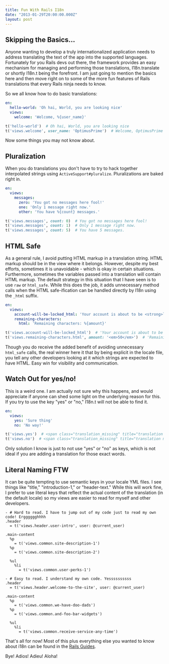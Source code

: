 ```yaml
---
title: Fun With Rails I18n
date: "2013-01-29T20:00:00.000Z"
layout: post
---
```


## Skipping the Basics...

Anyone wanting to develop a truly internationalized application needs to address translating the
text of the app into the supported languages. Fortunately for you Rails devs out there, the
framework provides an easy mechanism for managing and performing those translations, I18n.translate
or shortly I18n.t being the forefront. I am just going to mention the basics here and then move
right on to some of the more fun features of Rails translations that every Rails ninja needs to
know.

So we all know how to do basic translations:

```yaml
en:
  hello-world: 'Oh hai, World, you are looking nice'
  views:
    welcome: 'Welcome, %{user_name}'
```

```ruby
t('hello-world')  # Oh hai, World, you are looking nice
t('views.welcome', user_name: 'OptimusPrime')  # Welcome, OptimusPrime
```

Now some things you may not know about.

## Pluralization

When you do translations you don't have to try to hack together interpolated strings using
`ActiveSupport#pluralize`. Pluralizations are baked right in.

```yaml
en:
  views:
    messages:
      zero: 'You got no messages here fool!'
      one: 'Only 1 message right now.'
      other: 'You have %{count} messages.'
```

```ruby
t('views.messages', count: 0)  # You got no messages here fool!
t('views.messages', count: 1)  # Only 1 message right now.
t('views.messages', count: 5)  # You have 5 messages.
```

## HTML Safe

As a general rule, I avoid putting HTML markup in a translation string. HTML markup should be in the
view where it belongs. However, despite my best efforts, sometimes it is unavoidable - which is okay
in certain situations. Furthermore, sometimes the variables passed into a translation will contain
HTML markup. The default strategy in this situation that I have seen is to use `raw` or `html_safe`.
While this does the job, it adds unnecessary method calls when the HTML safe-ification can be
handled directly by I18n using the `_html` suffix.

```yaml
en:
  views:
    account-will-be-locked_html: 'Your account is about to be <strong>locked</strong>'
    remaining-characters:
      html: 'Remaining characters: %{amount}'
```

```ruby
t('views.account-will-be-locked_html')  # 'Your account is about to be <strong>locked</strong>' (marked HTML safe for the view)
t('views.remaining-characters.html', amount: '<em>50</em>')  # 'Remaining characters: <em>50</em>' (marked HTML safe for the view)
```

Though you do receive the added benefit of avoiding unnecessary `html_safe` calls, the real winner
here it that by being explicit in the locale file, you tell any other developers looking at it which
strings are expected to have HTML. Easy win for visibility and communication.

## Watch Out for yes/no!

This is a weird one. I am actually not sure why this happens, and would appreciate if anyone can
shed some light on the underlying reason for this. If you try to use the key "yes" or "no," I18n.t
will not be able to find it.

```yaml
en:
  views:
    yes: 'Sure thing'
    no: 'No way!'
```

```ruby
t('views.yes')  # <span class="translation_missing" title="translation missing: en.views.yes">Yes</span>
t('views.no')  # <span class="translation_missing" title="translation missing: en.view.yes">No</span>
```

Only solution I know is just to not use "yes" or "no" as keys, which is not ideal if you are adding
a translation for those exact words.

## Literal Naming FTW

It can be quite tempting to use semantic keys in your locale YML files. I see things like "title,"
"introduction-1," or "header-text." While this will work fine, I prefer to use literal keys that
reflect the actual content of the translation (in the default locale) so my views are easier to read
for myself and other developers.

```haml
- # Hard to read. I have to jump out of my code just to read my own code! Ergggggghhhh
.header
  = t('views.header.user-intro', user: @current_user)

.main-content
  %p
    = t('views.common.site-description-1')
  %p
    = t('views.common.site-description-2')

  %ul
    %li
      = t('views.common.user-perks-1')
```

```haml
- # Easy to read. I understand my own code. Yessssssssss
.header
  = t('views.header.welcome-to-the-site', user: @current_user)

.main-content
  %p
    = t('views.common.we-have-doo-dads')
  %p
    = t('views.common.and-foo-bar-widgets')

  %ul
    %li
      = t('views.common.receive-service-any-time')
```

That's all for now! Most of this plus everything else you wanted to know about i18n can be found in
the [Rails Guides](http://guides.rubyonrails.org/i18n.html).

Bye! Adios! Adieu! Aloha!
